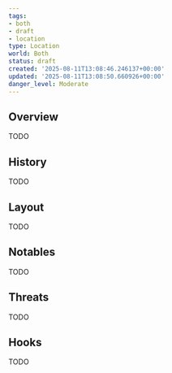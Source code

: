 ```yaml
---
tags:
- both
- draft
- location
type: Location
world: Both
status: draft
created: '2025-08-11T13:08:46.246137+00:00'
updated: '2025-08-11T13:08:50.660926+00:00'
danger_level: Moderate
---
```



## Overview

TODO
## History

TODO
## Layout

TODO
## Notables

TODO
## Threats

TODO
## Hooks

TODO
